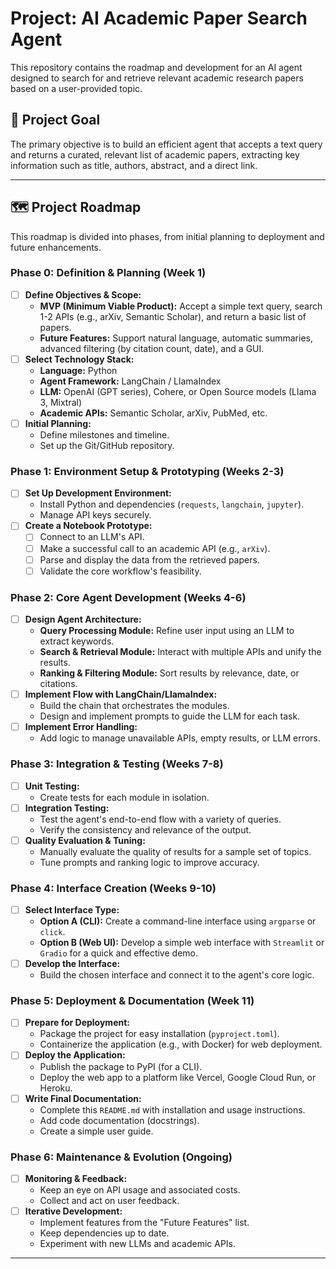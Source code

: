 # Project: AI Academic Paper Search Agent

This repository contains the roadmap and development for an AI agent designed to search for and retrieve relevant academic research papers based on a user-provided topic.

## 🎯 Project Goal

The primary objective is to build an efficient agent that accepts a text query and returns a curated, relevant list of academic papers, extracting key information such as title, authors, abstract, and a direct link.

---

## 🗺️ Project Roadmap

This roadmap is divided into phases, from initial planning to deployment and future enhancements.

### Phase 0: Definition & Planning (Week 1)

*   [ ] **Define Objectives & Scope:**
    *   **MVP (Minimum Viable Product):** Accept a simple text query, search 1-2 APIs (e.g., arXiv, Semantic Scholar), and return a basic list of papers.
    *   **Future Features:** Support natural language, automatic summaries, advanced filtering (by citation count, date), and a GUI.
*   [ ] **Select Technology Stack:**
    *   **Language:** Python
    *   **Agent Framework:** LangChain / LlamaIndex
    *   **LLM:** OpenAI (GPT series), Cohere, or Open Source models (Llama 3, Mixtral)
    *   **Academic APIs:** Semantic Scholar, arXiv, PubMed, etc.
*   [ ] **Initial Planning:**
    *   Define milestones and timeline.
    *   Set up the Git/GitHub repository.

### Phase 1: Environment Setup & Prototyping (Weeks 2-3)

*   [ ] **Set Up Development Environment:**
    *   Install Python and dependencies (`requests`, `langchain`, `jupyter`).
    *   Manage API keys securely.
*   [ ] **Create a Notebook Prototype:**
    *   [ ] Connect to an LLM's API.
    *   [ ] Make a successful call to an academic API (e.g., `arXiv`).
    *   [ ] Parse and display the data from the retrieved papers.
    *   [ ] Validate the core workflow's feasibility.

### Phase 2: Core Agent Development (Weeks 4-6)

*   [ ] **Design Agent Architecture:**
    *   **Query Processing Module:** Refine user input using an LLM to extract keywords.
    *   **Search & Retrieval Module:** Interact with multiple APIs and unify the results.
    *   **Ranking & Filtering Module:** Sort results by relevance, date, or citations.
*   [ ] **Implement Flow with LangChain/LlamaIndex:**
    *   Build the chain that orchestrates the modules.
    *   Design and implement prompts to guide the LLM for each task.
*   [ ] **Implement Error Handling:**
    *   Add logic to manage unavailable APIs, empty results, or LLM errors.

### Phase 3: Integration & Testing (Weeks 7-8)

*   [ ] **Unit Testing:**
    *   Create tests for each module in isolation.
*   [ ] **Integration Testing:**
    *   Test the agent's end-to-end flow with a variety of queries.
    *   Verify the consistency and relevance of the output.
*   [ ] **Quality Evaluation & Tuning:**
    *   Manually evaluate the quality of results for a sample set of topics.
    *   Tune prompts and ranking logic to improve accuracy.

### Phase 4: Interface Creation (Weeks 9-10)

*   [ ] **Select Interface Type:**
    *   **Option A (CLI):** Create a command-line interface using `argparse` or `click`.
    *   **Option B (Web UI):** Develop a simple web interface with `Streamlit` or `Gradio` for a quick and effective demo.
*   [ ] **Develop the Interface:**
    *   Build the chosen interface and connect it to the agent's core logic.

### Phase 5: Deployment & Documentation (Week 11)

*   [ ] **Prepare for Deployment:**
    *   Package the project for easy installation (`pyproject.toml`).
    *   Containerize the application (e.g., with Docker) for web deployment.
*   [ ] **Deploy the Application:**
    *   Publish the package to PyPI (for a CLI).
    *   Deploy the web app to a platform like Vercel, Google Cloud Run, or Heroku.
*   [ ] **Write Final Documentation:**
    *   Complete this `README.md` with installation and usage instructions.
    *   Add code documentation (docstrings).
    *   Create a simple user guide.

### Phase 6: Maintenance & Evolution (Ongoing)

*   [ ] **Monitoring & Feedback:**
    *   Keep an eye on API usage and associated costs.
    *   Collect and act on user feedback.
*   [ ] **Iterative Development:**
    *   Implement features from the "Future Features" list.
    *   Keep dependencies up to date.
    *   Experiment with new LLMs and academic APIs.

---

